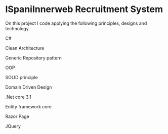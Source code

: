 # ISpaniInnerweb Recruitment System
On this project I code applying the following principles, designs and technology.

C#

Clean Architecture

Generic Repository pattern

OOP

SOLID principle

Domain Driven Design

.Net core 3.1

Entity framework core

Razor Page

JQuery
